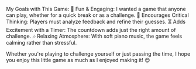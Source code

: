 My Goals with This Game:
🎯 Fun & Engaging: I wanted a game that anyone can play, whether for a quick break or as a challenge.
🧠 Encourages Critical Thinking: Players must analyze feedback and refine their guesses.
⏳ Adds Excitement with a Timer: The countdown adds just the right amount of challenge.
🎶 Relaxing Atmosphere: With soft piano music, the game feels calming rather than stressful.

Whether you're playing to challenge yourself or just passing the time, I hope you enjoy this little game as much as I enjoyed making it! 😊

